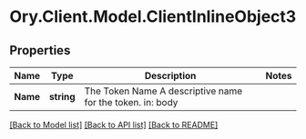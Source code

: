 # Ory.Client.Model.ClientInlineObject3

## Properties

Name | Type | Description | Notes
------------ | ------------- | ------------- | -------------
**Name** | **string** | The Token Name  A descriptive name for the token.  in: body | 

[[Back to Model list]](../README.md#documentation-for-models) [[Back to API list]](../README.md#documentation-for-api-endpoints) [[Back to README]](../README.md)

